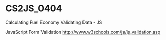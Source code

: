 # CS2JS_0404
Calculating Fuel Economy Validating Data - JS

JavaScript Form Validation
http://www.w3schools.com/js/js_validation.asp
